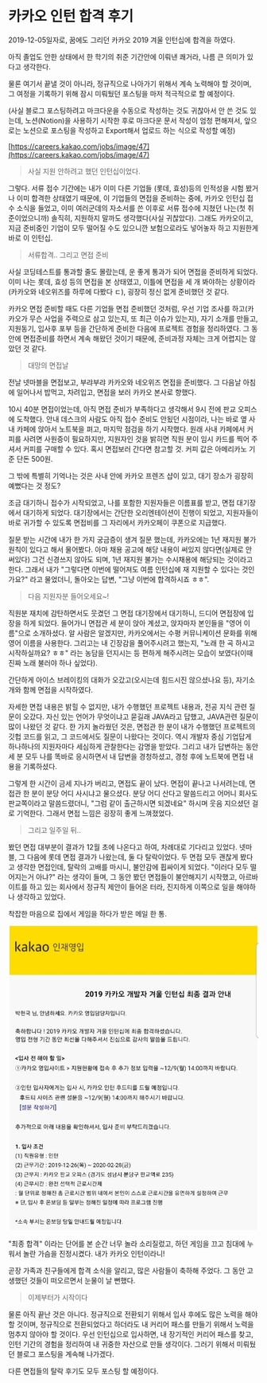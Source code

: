 # 카카오 인턴 합격 후기

2019-12-05일자로, 꿈에도 그리던 카카오 2019 겨울 인턴십에 합격을 하였다.

아직 졸업도 안한 상태에서 한 학기의 취준 기간안에 이뤄낸 쾌거라, 나름 큰 의미가 있다고 생각한다.

물론 여기서 끝낼 것이 아니라, 정규직으로 나아가기 위해서 계속 노력해야 할 것이며, 그 여정을 기록하기 위해 잠시 미뤄뒀던 포스팅을 마저 적극적으로 할 예정이다.

(사실 블로그 포스팅하려고 마크다운을 수동으로 작성하는 것도 귀찮아서 안 쓴 것도 있는데, 노션(Notion)을 사용하기 시작한 후로 마크다운 문서 작성이 엄청 편해져서, 앞으로는 노션으로 포스팅을 작성하고 Export해서 업로드 하는 식으로 작성할 예정)

[https://careers.kakao.com/jobs/image/47](https://careers.kakao.com/jobs/image/47)

> 사실 지원 안하려고 했던 인턴십이었다.

그렇다. 서류 접수 기간에는 내가 이미 다른 기업들 (롯데, 효성)등의 인적성을 시험 봤거나 이미 합격한 상태였기 때문에, 이 기업들의 면접을 준비하는 중에, 카카오 인턴십 접수 소식을 들었고, 이미 여러군데의 자소서를 쓴 이후로 서류 접수에 지쳤던 나는(첫 취준이었으니까) 솔직히, 지원하지 말까도 생각했다(사실 귀찮았다). 그래도 카카오이고, 지금 준비중인 기업이 모두 떨어질 수도 있으니깐 보험으로라도 넣어놓자 하고 지원한게 바로 이 인턴십.

> 서류합격.. 그리고 면접 준비

사실 코딩테스트를 통과할 줄도 몰랐는데, 운 좋게 통과가 되어 면접을 준비하게 되었다. 이미 나는 롯데, 효성 등의 면접을 본 상태였고, 이틀에 면접을 세 개 봐야하는 상황이라(카카오와 네오위즈를 하루에 다봤다 ㄷ), 굉장히 정신 없게 준비했던 것 같다.

카카오 면접 준비할 때도 다른 기업들 면접 준비했던 것처럼, 우선 기업 조사를 하고(카카오가 무슨 사업을 주력으로 삼고 있는지, 또 최근 이슈가 있는지), 자기 소개를 만들고, 지원동기, 입사후 포부 등을 간단하게 준비한 다음에 프로젝트 경험을 정리하였다. 그 동안에 면접준비를 하면서 계속 해왔던 것이기 때문에, 준비과정 자체는 크게 어렵지는 않았던 것 같다.

> 대망의 면접날

전날 넷마블을 면접보고, 부랴부랴 카카오와 네오위즈 면접을 준비했다. 그 다음날 아침에 일어나서 밥먹고, 차려입고, 면접을 보러 카카오 본사로 향했다. 

10시 40분 면접이었는데, 아직 면접 준비가 부족하다고 생각해서 9시 전에 판교 오피스에 도착했다. 안내 데스크의 사람도 아직 접수 준비도 안됬던 시점이라, 나는 바로 옆 사내 카페에 앉아서 노트북을 펴고, 마지막 점검을 하기 시작했다. 원래 사내 카페에서 커피를 사려면 사원증이 필요하지만, 지원자인 것을 밝히면 직원 분이 임시 카드를 찍어 주셔서 커피를 구매할 수 있다. 혹시 면접보러 간다면 참고할 것. 커피 값은 아메리카노 기준 단돈 500원.

그 밖에 특별히 기억나는 것은 사내 안에 카카오 프렌즈 샵이 있고, 대기 장소가 굉장히 예뻤다는 것 정도?

조금 대기하니 접수가 시작되었고, 나를 포함한 지원자들은 이름표를 받고, 면접 대기장에서 대기하게 되었다. 대기장에서는 간단한 오리엔테이션이 진행이 되었고, 지원자들이 바로 귀가할 수 있도록 면접비를 그 자리에서 카카오페이 쿠폰으로 지급했다. 

질문 받는 시간에 내가 한 가지 궁금증이 생겨 질문 했는데, 카카오에는 1년 재지원 불가 원칙이 있다고 해서 물어봤다. 아마 채용 공고에 해당 내용이 써있지 않다면(실제로 안 써있다) 그건 신경쓰지 않아도 되며, 1년 재지원 불가는 수시채용에 해당되는 것이라고 한다. 그래서 내가 "그렇다면 이번에 떨어져도 여름 인턴십에 재 지원할 수 있다는 것인가요?" 라고 물었더니, 돌아오는 답변, "그냥 이번에 합격하시죠 ㅎㅎ".

> 다음 지원자분 들어오세요~!

직원분 재치에 감탄하면서도 웃겼던 그 면접 대기장에서 대기하니, 드디어 면접장에 입장을 하게 되었다. 들어가니 면접관 세 분이 앉아 계셨고, 앉자마자 본인들을 "영어 이름"으로 소개하셨다. 알 사람은 알겠지만, 카카오에서는 수평 커뮤니케이션 문화를 위해 영어 이름을 사용한다. 그리고는 내 긴장감을 풀어주시려고 했는지, "노래 한 곡 하시고 시작하실까요? ㅎㅎ" 라는 농담을 던지시는 등 편하게 해주시려는 모습이 보였다(이때 진짜 노래 불러야 하나 싶었다). 

간단하게 아이스 브레이킹의 대화가 오갔고(오시는데 힘드시진 않으셨나요 등), 자기소개와 함께 면접을 시작하였다.

자세한 면접 내용은 밝힐 수 없지만, 내가 수행했던 프로젝트 내용과, 전공 지식 관련 질문이 오갔다. 자신 있는 언어가 무엇이냐고 묻길래 JAVA라고 답했고, JAVA관련 질문이 많이 나왔던 것 같다. 한 가지 놀라웠던 것은, 면접관 한 분이 내가 수행했던 프로젝트의 깃헙 코드를 읽고, 그 코드에서도 질문이 나왔다는 것이다. 역시 개발자 중심 기업답게 하나하나의 지원자마다 세심하게 관찰한다는 감명을 받았다. 그리고 내가 답변하는 동안 세 분 모두 나를 똑바로 응시하면서 내 답변을 경청하셨고, 경청 후에 노트북에 면접 내용을 기록하셨다.

그렇게 한 시간이 금세 지나가 버리고, 면접도 끝이 났다. 면접이 끝나고 나서려는데, 면접관 한 분이 분당 어디 사시냐고 물으셨다. 분당 어디 산다고 말씀드리고 어머니 회사도 판교쪽이라고 말씀드렸더니, "그럼 같이 출근하시면 되겠네요" 하시며 웃음 지으셨던 걸로 기억한다. 그래서 면접 느낌은 굉장히 좋게 느껴졌었다.

> 그리고 일주일 뒤..

봤던 면접 대부분이 결과가 12월 초에 나온다고 하여, 차례대로 기다리고 있었다. 넷마블, 그 다음에 롯데 면접 결과가 나왔는데, 둘 다 탈락이었다. 두 면접 모두 괜찮게 봤다고 생각한 면접인데, 탈락의 고배를 마시니, 불안감에 휩싸이게 되었다. "이러다 모두 떨어지는거 아냐?" 라는 생각이 들며, 그 동안 봤던 면접들이 불안해지기 시작했고, 아르바이트를 하고 있는 회사에서 정규직 제안이 들어온 터라, 진지하게 이쪽으로 일을 해야하나 생각하고 있었다.

착잡한 마음으로 집에서 게임을 하다가 받은 메일 한 통.

![KakaoTalk_20191206_001408156.jpg](/img/in-post/post-kakao-internship-review/1.jpg)

"최종 합격" 이라는 단어를 본 순간 너무 놀라 소리질렀고, 하던 게임을 끄고 침대에 누워서 놀란 가슴을 진정시켰다. 내가 카카오 인턴이라니!

곧장 가족과 친구들에게 합격 소식을 알리고, 많은 사람들이 축하해 주었다. 그 동안 고생했던 것들이 떠오르면서 눈물이 날 뻔했다.

> 이제부터가 시작이다

물론 아직 끝난 것은 아니다. 정규직으로 전환되기 위해서 입사 후에도 많은 노력을 해야 할 것이며, 정규직으로 전환되었다고 하더라도 내 커리어 패스를 만들기 위해서 노력을 멈추지 않아야 할 것이다. 우선 인턴십으로 입사하면, 내 장기적인 커리어 패스를 찾고, 인턴 기간의 경험을 정리하여 내 귀중한 자산으로 만들 생각이다. 그러기 위해서 미뤄뒀던 블로그 포스팅을 계속해 나가겠다.

다른 면접들의 탈락 후기도 모두 포스팅 할 예정이다.